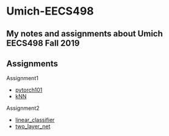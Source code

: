 # Umich-EECS498
My notes and  assignments about Umich EECS498 Fall 2019
---
## Assignments
Assignment1
- [pytorch101](Assignment1/pytorch101.ipynb)
- [kNN](Assignment/kNN.ipynb)

Assignment2
- [linear_classifier](Assignment2/linear_classifier.ipynb)
- [two_layer_net](Assignment2/two_layer_net.ipynb)
